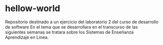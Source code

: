 # hellow-world
Repositorio destinado a un ejercicio del laboratorio 2 del curso de desarrollo de software
En el tema que se desarrollara en el transcurso de las siguientes semanas se tratara sobre los Sistemas de Enseñanza Aprendizaje en Linea.
